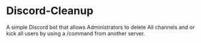 # Discord-Cleanup
A simple Discord bot that allows Administrators to delete All channels and or kick all users by using a /command from another server.
